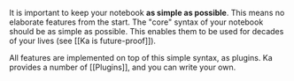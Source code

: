It is important to keep your notebook **as simple as possible**. This means no elaborate features from the start. The "core" syntax of your notebook should be as simple as possible. This enables them to be used for decades of your lives (see [[Ka is future-proof]]).

All features are implemented on top of this simple syntax, as plugins. Ka provides a number of [[Plugins]], and you can write your own.
